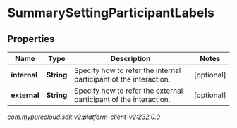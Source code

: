 # SummarySettingParticipantLabels


## Properties

| Name | Type | Description | Notes |
| ------------ | ------------- | ------------- | ------------- |
| **internal** | **String** | Specify how to refer the internal participant of the interaction. |  [optional] |
| **external** | **String** | Specify how to refer the external participant of the interaction. |  [optional] |




_com.mypurecloud.sdk.v2:platform-client-v2:232.0.0_
